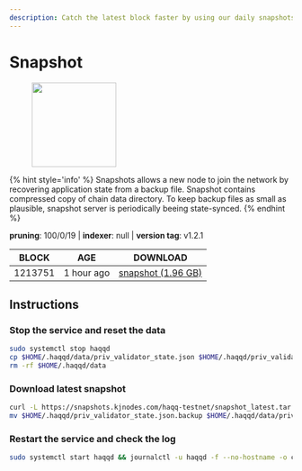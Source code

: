 ```yaml
---
description: Catch the latest block faster by using our daily snapshots.
---
```


# Snapshot

<figure><img src="https://raw.githubusercontent.com/kj89/testnet_manuals/main/pingpub/logos/haqq.png" width="150" alt=""><figcaption></figcaption></figure>

{% hint style='info' %}
Snapshots allows a new node to join the network by recovering application state from a backup file. 
Snapshot contains compressed copy of chain data directory. To keep backup files as small as plausible, 
snapshot server is periodically beeing state-synced.
{% endhint %}

**pruning**: 100/0/19 | **indexer**: null | **version tag**: v1.2.1

| BLOCK             | AGE             | DOWNLOAD                                                                                            |
| ----------------- | --------------- | --------------------------------------------------------------------------------------------------- |
| 1213751 | 1 hour ago | [snapshot (1.96 GB)](https://snapshots.kjnodes.com/haqq-testnet/snapshot\_latest.tar.lz4) |

## Instructions

### Stop the service and reset the data

```bash
sudo systemctl stop haqqd
cp $HOME/.haqqd/data/priv_validator_state.json $HOME/.haqqd/priv_validator_state.json.backup
rm -rf $HOME/.haqqd/data
```

### Download latest snapshot

```bash
curl -L https://snapshots.kjnodes.com/haqq-testnet/snapshot_latest.tar.lz4 | lz4 -dc - | tar -xf - -C $HOME/.haqqd
mv $HOME/.haqqd/priv_validator_state.json.backup $HOME/.haqqd/data/priv_validator_state.json
```

### Restart the service and check the log

```bash
sudo systemctl start haqqd && journalctl -u haqqd -f --no-hostname -o cat
```
